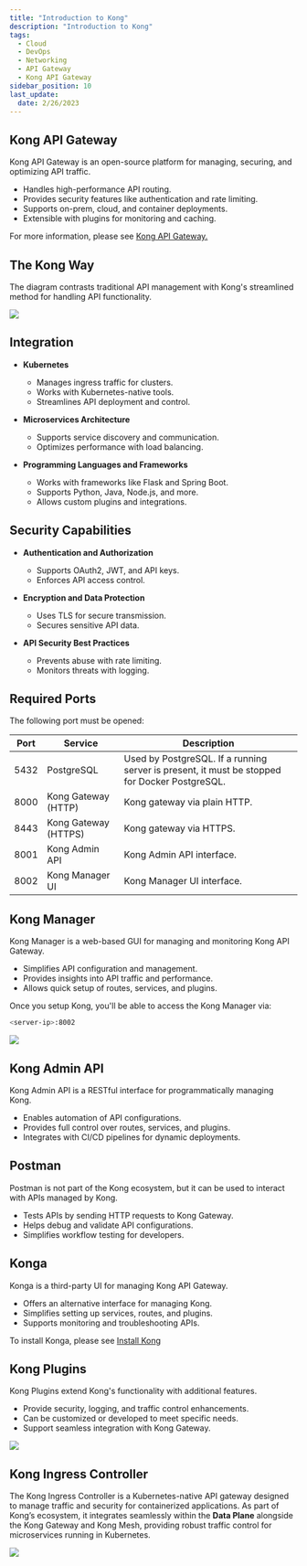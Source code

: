 ```yaml
---
title: "Introduction to Kong"
description: "Introduction to Kong"
tags: 
  - Cloud
  - DevOps
  - Networking 
  - API Gateway
  - Kong API Gateway
sidebar_position: 10
last_update:
  date: 2/26/2023
---
```



## Kong API Gateway  

Kong API Gateway is an open-source platform for managing, securing, and optimizing API traffic.  

- Handles high-performance API routing.  
- Provides security features like authentication and rate limiting.  
- Supports on-prem, cloud, and container deployments.  
- Extensible with plugins for monitoring and caching.  

For more information, please see [Kong API Gateway.](https://konghq.com/)

## The Kong Way 

The diagram contrasts traditional API management with Kong's streamlined method for handling API functionality.  

<div class='img-center'>

![](/img/docs/11172024-the-kong-way-2.png)

</div>

<!-- 
- **The Redundant Old Way**
    - Duplicates common functionality across services.  
    - Monolithic systems are hard to maintain.  
    - Scaling impacts other services.  
    - Productivity is constrained.  

- **The Kong Way**
    - Centralizes common functionality.  
    - Enables scalable, distributed architectures.  
    - Expands easily from a single control point.  
    - Lets developers focus on products while Kong handles APIs.  -->


## Integration 

- **Kubernetes**  
    - Manages ingress traffic for clusters.  
    - Works with Kubernetes-native tools.  
    - Streamlines API deployment and control.  

- **Microservices Architecture**  
    - Supports service discovery and communication.  
    - Optimizes performance with load balancing.  

- **Programming Languages and Frameworks**  
    - Works with frameworks like Flask and Spring Boot.  
    - Supports Python, Java, Node.js, and more.  
    - Allows custom plugins and integrations.  

## Security Capabilities  

- **Authentication and Authorization**  
    - Supports OAuth2, JWT, and API keys.  
    - Enforces API access control.  

- **Encryption and Data Protection**  
    - Uses TLS for secure transmission.  
    - Secures sensitive API data.  

- **API Security Best Practices**  
    - Prevents abuse with rate limiting.  
    - Monitors threats with logging.  

## Required Ports

The following port must be opened:

| **Port** | **Service**           | **Description**                                                                 |
|----------|-----------------------|---------------------------------------------------------------------------------|
| 5432     | PostgreSQL            | Used by PostgreSQL. If a running server is present, it must be stopped for Docker PostgreSQL. |
| 8000     | Kong Gateway (HTTP)   | Kong gateway via plain HTTP.                                                    |
| 8443     | Kong Gateway (HTTPS)  | Kong gateway via HTTPS.                                                        |
| 8001     | Kong Admin API        | Kong Admin API interface.                                                       |
| 8002     | Kong Manager UI       | Kong Manager UI interface.                                                      |

## Kong Manager 

Kong Manager is a web-based GUI for managing and monitoring Kong API Gateway.  

- Simplifies API configuration and management.  
- Provides insights into API traffic and performance.  
- Allows quick setup of routes, services, and plugins.  

Once you setup Kong, you'll be able to access the Kong Manager via:

```bash
<server-ip>:8002
```

![](/img/docs/11202024-kong-manager-access-dashboard.png)

## Kong Admin API 

Kong Admin API is a RESTful interface for programmatically managing Kong.  

- Enables automation of API configurations.  
- Provides full control over routes, services, and plugins.  
- Integrates with CI/CD pipelines for dynamic deployments.  


## Postman 

Postman is not part of the Kong ecosystem, but it can be used to interact with APIs managed by Kong.  

- Tests APIs by sending HTTP requests to Kong Gateway.  
- Helps debug and validate API configurations.  
- Simplifies workflow testing for developers. 

## Konga

Konga is a third-party UI for managing Kong API Gateway.  

- Offers an alternative interface for managing Kong.  
- Simplifies setting up services, routes, and plugins.  
- Supports monitoring and troubleshooting APIs. 

To install Konga, please see [Install Kong](/docs/021-Software-Engineering/081-Kong-API-Gateway/011-Install-Kong.md)

## Kong Plugins 

Kong Plugins extend Kong's functionality with additional features.  

- Provide security, logging, and traffic control enhancements.  
- Can be customized or developed to meet specific needs.  
- Support seamless integration with Kong Gateway.  

<div class='img-center'>

![](/img/docs/11172024-kong-pluginss.png)

</div>


## Kong Ingress Controller 

The Kong Ingress Controller is a Kubernetes-native API gateway designed to manage traffic and security for containerized applications. As part of Kong’s ecosystem, it integrates seamlessly within the **Data Plane** alongside the Kong Gateway and Kong Mesh, providing robust traffic control for microservices running in Kubernetes. 

<div class='img-center'>

![](/img/docs/11172024-kong-ingress-controller.png)

</div>